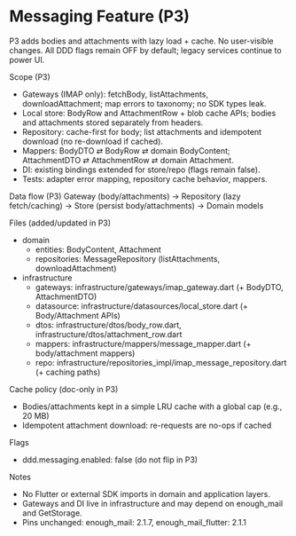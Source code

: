 # Messaging Feature (P3)

P3 adds bodies and attachments with lazy load + cache. No user-visible changes. All DDD flags remain OFF by default; legacy services continue to power UI.

Scope (P3)
- Gateways (IMAP only): fetchBody, listAttachments, downloadAttachment; map errors to taxonomy; no SDK types leak.
- Local store: BodyRow and AttachmentRow + blob cache APIs; bodies and attachments stored separately from headers.
- Repository: cache-first for body; list attachments and idempotent download (no re-download if cached).
- Mappers: BodyDTO ⇄ BodyRow ⇄ domain BodyContent; AttachmentDTO ⇄ AttachmentRow ⇄ domain Attachment.
- DI: existing bindings extended for store/repo (flags remain false).
- Tests: adapter error mapping, repository cache behavior, mappers.

Data flow (P3)
Gateway (body/attachments) → Repository (lazy fetch/caching) → Store (persist body/attachments) → Domain models

Files (added/updated in P3)
- domain
  - entities: BodyContent, Attachment
  - repositories: MessageRepository (listAttachments, downloadAttachment)
- infrastructure
  - gateways: infrastructure/gateways/imap_gateway.dart (+ BodyDTO, AttachmentDTO)
  - datasource: infrastructure/datasources/local_store.dart (+ Body/Attachment APIs)
  - dtos: infrastructure/dtos/body_row.dart, infrastructure/dtos/attachment_row.dart
  - mappers: infrastructure/mappers/message_mapper.dart (+ body/attachment mappers)
  - repo: infrastructure/repositories_impl/imap_message_repository.dart (+ caching paths)

Cache policy (doc-only in P3)
- Bodies/attachments kept in a simple LRU cache with a global cap (e.g., 20 MB)
- Idempotent attachment download: re-requests are no-ops if cached

Flags
- ddd.messaging.enabled: false (do not flip in P3)

Notes
- No Flutter or external SDK imports in domain and application layers.
- Gateways and DI live in infrastructure and may depend on enough_mail and GetStorage.
- Pins unchanged: enough_mail: 2.1.7, enough_mail_flutter: 2.1.1

